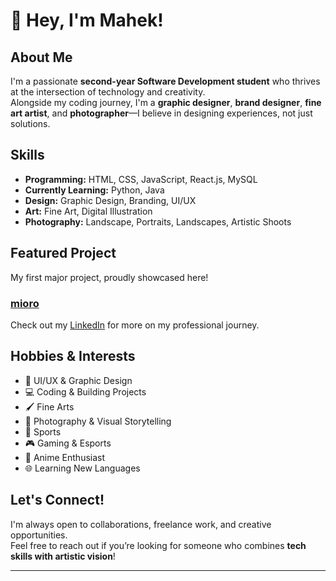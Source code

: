 # 👋 Hey, I'm Mahek!

## About Me
I'm a passionate **second-year Software Development student** who thrives at the intersection of technology and creativity.  
Alongside my coding journey, I'm a **graphic designer**, **brand designer**, **fine art artist**, and **photographer**—I believe in designing experiences, not just solutions.

## Skills
- **Programming:** HTML, CSS, JavaScript, React.js, MySQL
- **Currently Learning:** Python, Java
- **Design:** Graphic Design, Branding, UI/UX
- **Art:** Fine Art, Digital Illustration
- **Photography:** Landscape, Portraits, Landscapes, Artistic Shoots

## Featured Project
My first major project, proudly showcased here!  
### [mioro](https://github.com/mahekCreates/mioro)
Check out my [LinkedIn](https://www.linkedin.com/in/mahekdzn) for more on my professional journey.

## Hobbies & Interests
- 🎨 UI/UX & Graphic Design
- 💻 Coding & Building Projects
- 🖌️ Fine Arts
- 📸 Photography & Visual Storytelling  
- 🏐 Sports  
- 🎮 Gaming & Esports  
- 🍿 Anime Enthusiast
- 🌐 Learning New Languages

## Let's Connect!
I'm always open to collaborations, freelance work, and creative opportunities.  
Feel free to reach out if you’re looking for someone who combines **tech skills with artistic vision**!

---
